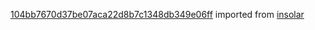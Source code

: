 [104bb7670d37be07aca22d8b7c1348db349e06ff](https://github.com/insolar/insolar/commit/104bb7670d37be07aca22d8b7c1348db349e06ff) imported from [insolar](https://github.com/insolar/insolar)
